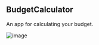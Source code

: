 ## BudgetCalculator
An app for calculating your budget.

![image](https://drive.google.com/uc?export=view&id=1j7etLX2YiHZxS9kVAndXlCKxMFZIPMDu)
